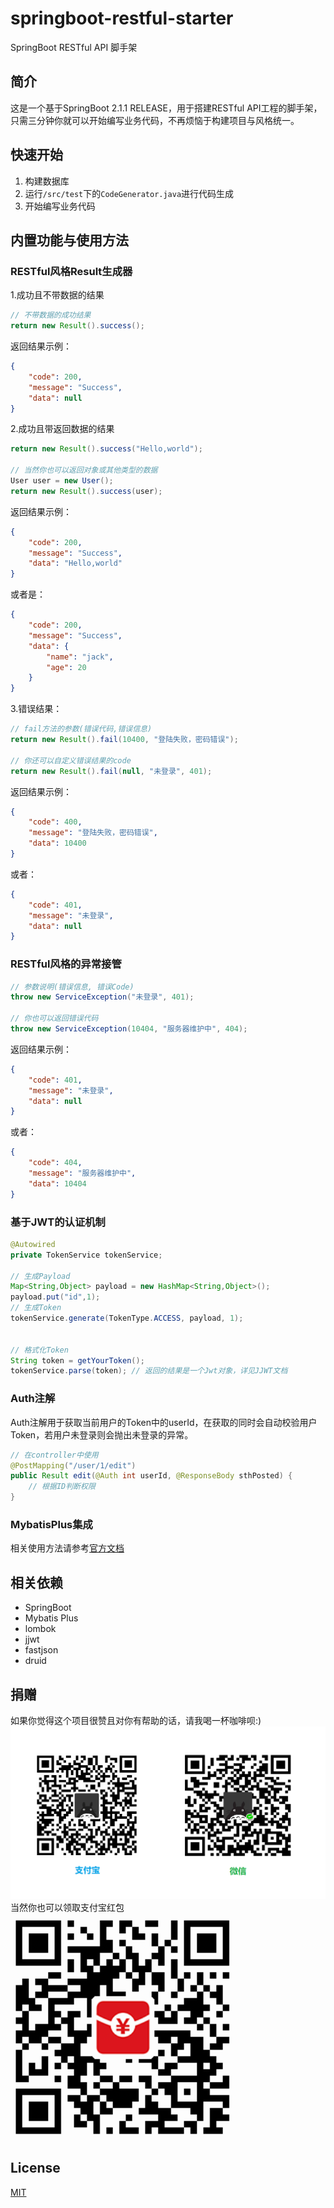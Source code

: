 # springboot-restful-starter
SpringBoot RESTful API 脚手架

## 简介
这是一个基于SpringBoot 2.1.1 RELEASE，用于搭建RESTful API工程的脚手架，只需三分钟你就可以开始编写业务代码，不再烦恼于构建项目与风格统一。

## 快速开始
1. 构建数据库
2. 运行`/src/test`下的`CodeGenerator.java`进行代码生成
3. 开始编写业务代码

## 内置功能与使用方法
### RESTful风格Result生成器
1.成功且不带数据的结果
```java
// 不带数据的成功结果
return new Result().success();
```
返回结果示例：
```json
{
    "code": 200,
    "message": "Success",
    "data": null
}
```
2.成功且带返回数据的结果
```java
return new Result().success("Hello,world");

// 当然你也可以返回对象或其他类型的数据
User user = new User();
return new Result().success(user);
```
返回结果示例：
```json
{
    "code": 200,
    "message": "Success",
    "data": "Hello,world"
}
```
或者是：
```json
{
    "code": 200,
    "message": "Success",
    "data": {
        "name": "jack",
        "age": 20
    }
}
```
3.错误结果：
```java
// fail方法的参数(错误代码,错误信息)
return new Result().fail(10400, "登陆失败，密码错误");

// 你还可以自定义错误结果的code
return new Result().fail(null, "未登录", 401);
```
返回结果示例：
```json
{
    "code": 400,
    "message": "登陆失败，密码错误",
    "data": 10400
}
```
或者：
```json
{
    "code": 401,
    "message": "未登录",
    "data": null
}
```
### RESTful风格的异常接管
```java
// 参数说明(错误信息, 错误Code)
throw new ServiceException("未登录", 401);

// 你也可以返回错误代码
throw new ServiceException(10404, "服务器维护中", 404);
```
返回结果示例：
```json
{
    "code": 401,
    "message": "未登录",
    "data": null
}
```
或者：
```json
{
    "code": 404,
    "message": "服务器维护中",
    "data": 10404
}
```
### 基于JWT的认证机制
```java
@Autowired
private TokenService tokenService;

// 生成Payload
Map<String,Object> payload = new HashMap<String,Object>();
payload.put("id",1);
// 生成Token
tokenService.generate(TokenType.ACCESS, payload, 1);


// 格式化Token
String token = getYourToken();
tokenService.parse(token); // 返回的结果是一个Jwt对象，详见JJWT文档
```
### Auth注解
Auth注解用于获取当前用户的Token中的userId，在获取的同时会自动校验用户Token，若用户未登录则会抛出未登录的异常。
```java
// 在controller中使用
@PostMapping("/user/1/edit")
public Result edit(@Auth int userId, @ResponseBody sthPosted) {
    // 根据ID判断权限
}
```
### MybatisPlus集成
相关使用方法请参考[官方文档](https://mp.baomidou.com/)

## 相关依赖
* SpringBoot
* Mybatis Plus
* lombok
* jjwt
* fastjson
* druid

## 捐赠
如果你觉得这个项目很赞且对你有帮助的话，请我喝一杯咖啡呗:)
![捐赠二维码](./doc/donation.png)
当然你也可以领取支付宝红包
![支付宝红包](./doc/donation_alipay.png)

## License
[MIT](./LICENSE)